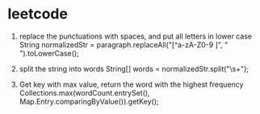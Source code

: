 # leetcode
 1. replace the punctuations with spaces, and put all letters in lower case
 String normalizedStr = paragraph.replaceAll("[^a-zA-Z0-9 ]", " ").toLowerCase();
 
 2. split the string into words
 String[] words = normalizedStr.split("\\s+");
 
 3. Get key with max value, return the word with the highest frequency
 Collections.max(wordCount.entrySet(), Map.Entry.comparingByValue()).getKey();

